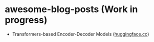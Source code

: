 # awesome-blog-posts (Work in progress)


* Transformers-based Encoder-Decoder Models ([huggingface.co](https://huggingface.co/blog/encoder-decoder))

